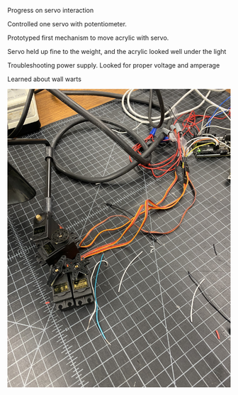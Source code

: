 Progress on servo interaction

Controlled one servo with potentiometer. 

Prototyped first mechanism to move acrylic with servo. 

Servo held up fine to the weight, and the acrylic looked well under the light

Troubleshooting power supply. Looked for proper voltage and amperage

Learned about wall warts 

![Servo Circuit W/ Potentiometers](images\servo.jpg)